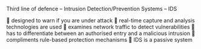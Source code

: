 Third line of defence – Intrusion Detection/Prevention Systems – IDS

 designed to warn if you are under attack
 real-time capture and analysis technologies are used
 examines network traffic to detect vulnerabilities
 has to differentiate between an authorised entry and a
malicious intrusion
 compliments rule-based protection mechanisms
 IDS is a passive system



